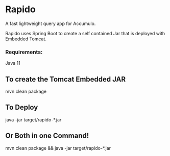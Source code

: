 # Rapido

A fast lightweight query app for Accumulo.

Rapido uses Spring Boot to create a self contained Jar that is deployed with Embedded Tomcat.

### Requirements:
Java 11

## To create the Tomcat Embedded JAR

mvn clean package 

## To Deploy

java -jar target/rapido-*.jar

## Or Both in one Command!

mvn clean package && java -jar target/rapido-*.jar
